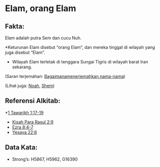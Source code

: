 # Elam, orang Elam

## Fakta:

Elam adalah putra Sem dan cucu Nuh.

*Keturunan Elam disebut “orang Elam”, dan mereka tinggal di wilayah yang juga disebut “Elam”.
* Wilayah Elam terletak di tenggara Sungai Tigris di wilayah barat Iran sekarang.

(Saran terjemahan: [Bagaimanamenerjemahkan nama-nama](rc://en/ta/man/translate/translate-names))

(Lihat juga: [Noah](../names/noah.md), [Shem](../names/shem.md))

## Referensi Alkitab:

*[1 Tawarikh 1:17-19](rc://en/tn/help/1ch/01/17)
* [Kisah Para Rasul 2:9](rc://en/tn/help/act/02/09)
* [Ezra 8:4-7](rc://en/tn/help/ezr/08/04)
* [Yesaya 22:6](rc://en/tn/help/isa/22/06)

## Data Kata:

* Strong’s: H5867, H5962, G16390
